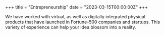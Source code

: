 +++
title = "Entrepreneurship"
date = "2023-03-15T00:00:00Z"
+++

We have worked with virtual, as well as digitally integrated physical products that have 
launched in Fortune-500 companies and startups. This variety of experience can help your idea blossom into a reality.


